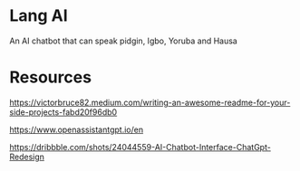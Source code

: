 # Lang AI

An AI chatbot that can speak pidgin, Igbo, Yoruba and Hausa

# Resources

https://victorbruce82.medium.com/writing-an-awesome-readme-for-your-side-projects-fabd20f96db0

https://www.openassistantgpt.io/en

https://dribbble.com/shots/24044559-AI-Chatbot-Interface-ChatGpt-Redesign
